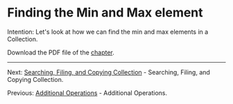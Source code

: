 # Finding the Min and Max element

Intention: Let's look at how we can find the min and max elements in a Collection.

Download the PDF file of the [chapter](chapter_40.pdf).

<hr>

Next: [Searching, Filing, and Copying Collection](chapter_41.md "Searching, Filing, and Copying Collection") - 
Searching, Filing, and Copying Collection.

Previous: [Additional Operations](chapter_39.md "Additional Operations") - Additional Operations.